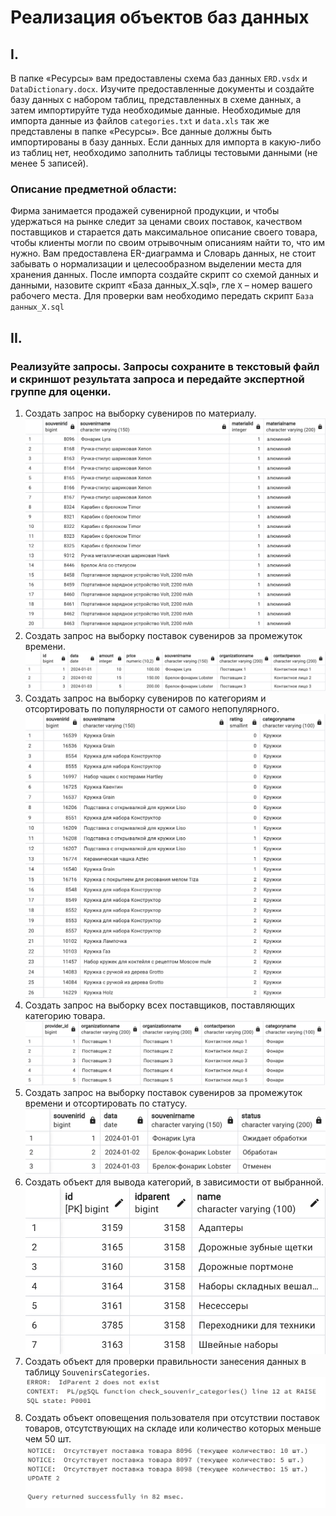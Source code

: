 # Реализация объектов баз данных

## I.
В папке «Ресурсы» вам предоставлены схема баз данных `ERD.vsdx` и `DataDictionary.docx`. Изучите предоставленные документы и создайте базу данных с набором таблиц, представленных в схеме данных, а затем импортируйте туда необходимые данные. Необходимые для импорта данные из файлов `categories.txt` и `data.xls` так же представлены в папке «Ресурсы». Все данные должны быть импортированы в базу данных. Если данных для импорта в какую-либо из таблиц нет, необходимо заполнить таблицы тестовыми данными (не менее 5 записей).

### Описание предметной области:
Фирма занимается продажей сувенирной продукции, и чтобы удержаться на рынке следит за ценами своих поставок, качеством поставщиков и старается дать максимальное описание своего товара, чтобы клиенты могли по своим отрывочным описаниям найти то, что им нужно.
Вам предоставлена ER-диаграмма и Словарь данных, не стоит забывать о нормализации и целесообразном выделении места для хранения данных.
После импорта создайте скрипт со схемой данных и данными, назовите скрипт «База данных_X.sql», гле `Х` – номер вашего рабочего места. 
Для проверки вам необходимо передать скрипт `База данных_X.sql`

## II.	

### Реализуйте запросы. Запросы сохраните в текстовый файл и скриншот результата запроса и передайте экспертной группе для оценки. 

1.	Создать запрос на выборку сувениров по материалу.
![1](./results/1.png)
2.	Создать запрос на выборку поставок сувениров за промежуток времени.
![2](./results/2.png)
3.	Создать запрос на выборку сувениров по категориям и отсортировать по популярности от самого непопулярного.
![3](./results/3.png)
4.	Создать запрос на выборку всех поставщиков, поставляющих категорию товара.
![4](./results/4.png)
5.	Создать запрос на выборку поставок сувениров за промежуток времени и отсортировать по статусу.
![5](./results/5.png)
6.	Создать объект для вывода категорий, в зависимости от выбранной.
![6](./results/6.png)
7.	Создать объект для проверки правильности занесения данных в таблицу `SouvenirsCategories`.
![7](./results/7.png)
8.	Создать объект оповещения пользователя при отсутствии поставок товаров, отсутствующих на складе или количество которых меньше чем 50 шт.
![8](./results/8.png)
